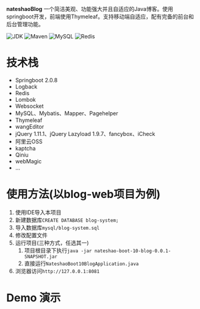 **nateshaoBlog** 一个简洁美观、功能强大并且自适应的Java博客。使用springboot开发，前端使用Thymeleaf。支持移动端自适应，配有完备的前台和后台管理功能。    

![JDK](https://img.shields.io/badge/JDK-1.8-green.svg)
![Maven](https://img.shields.io/badge/Maven-3.3.1-green.svg)
![MySQL](https://img.shields.io/badge/MySQL-5.6.4-green.svg)
![Redis](https://img.shields.io/badge/Redis-3.0.503-green.svg)

# 技术栈

- Springboot 2.0.8
- Logback
- Redis
- Lombok
- Websocket
- MySQL、Mybatis、Mapper、Pagehelper
- Thymeleaf
- wangEditor
- jQuery 1.11.1、jQuery Lazyload 1.9.7、fancybox、iCheck
- 阿里云OSS
- kaptcha
- Qiniu
- webMagic
- ...
# 使用方法(以blog-web项目为例)

1. 使用IDE导入本项目
2. 新建数据库`CREATE DATABASE blog-system;`
3. 导入数据库`mysql/blog-system.sql`
4. 修改配置文件
5. 运行项目(三种方式，任选其一)
    1. 项目根目录下执行`java -jar nateshao-boot-10-blog-0.0.1-SNAPSHOT.jar`
    2. 直接运行`NateshaoBoot10BlogApplication.java`
6. 浏览器访问`http://127.0.0.1:8081`

# Demo 演示

